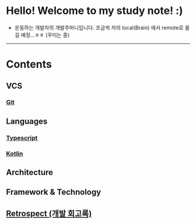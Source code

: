 # Hello! Welcome to my study note! :)

- 운동하는 개발자의 개발주머니입니다. 조금씩 저의 local(Brain) 에서 remote로 옮길 예정...ㅎㅎ
  (꾸미는 중)

---

# Contents

## VCS

### [Git](https://github.com/KyumKyum/DEV_SALAD/tree/main/git)

## Languages

### [Typescript](https://github.com/KyumKyum/DEV_SALAD/tree/main/typescript)

### [Kotlin](https://github.com/KyumKyum/DEV_SALAD/tree/main/kotlin)

## Architecture

## Framework & Technology

## [Retrospect (개발 회고록)](https://github.com/KyumKyum/DEV_SALAD/tree/main/retrospect)
